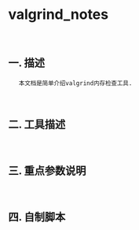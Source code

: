 # valgrind_notes

<br/>

## 一. 描述
       本文档是简单介绍valgrind内存检查工具.

<br/>


## 二. 工具描述

<br/>

## 三. 重点参数说明

<br/>

## 四. 自制脚本

<br/>